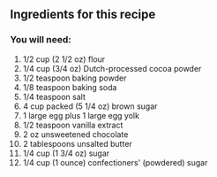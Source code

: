## Ingredients for this recipe
### You will need:
1. 1/2 cup (2 1/2 oz) flour
2. 1/4 cup (3/4 oz) Dutch-processed cocoa powder
3. 1/2 teaspoon baking powder
4. 1/8 teaspoon baking soda
5. 1/4 teaspoon salt
6. 4 cup packed (5 1/4 oz) brown sugar
7. 1 large egg plus 1 large egg yolk
8. 1/2 teaspoon vanilla extract
9. 2 oz unsweetened chocolate
10. 2 tablespoons unsalted butter
11. 1/4 cup (1 3/4 oz) sugar
12. 1/4 cup (1 ounce) confectioners' (powdered) sugar